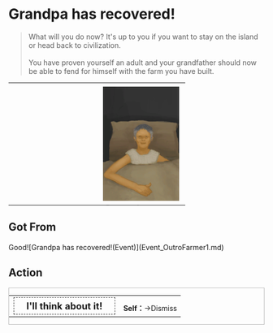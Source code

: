 # Grandpa has recovered!  
> What will you do now? It's up to you if you want to stay on the island or head back to civilization.<br><br>You have proven yourself an adult and your grandfather should now be able to fend for himself with the farm you have built.  
  
<table class="table table-bordered" data-toggle="table"  data-show-header="false"><thead style="display:none"><tr ><th  style="width:50%;text-align:left;vertical-align:top;"  data-sortable="true"  >title</th><th  style="width:50%;text-align:left;vertical-align:top;"  ></th></tr></thead><tr ><td  style="width:50%;text-align:left;vertical-align:top;"  ></td><td  style="width:50%;text-align:left;vertical-align:top;"  ><div style="float:right; margin:5px"><div class="gamecard" style="width:150px; height:225px;"><a href="Event_OutroFarmer2.md" style="color:black"><img decoding="async" src="Sprite/GranfatherHealthy.png" class="cardimage" style="max-width:150px;max-height:225px;"><span style="font-size: 25px;">Grandpa has recovered!</span></a></div></div></td></tr></tbody></table>  
  
## Got From  
<div style="display:inline-block"><div class="gamedatalist" style="text-align:left;min-width:200px;min-height:0px;"><div style="display:inline-block"><div style="display:inline-block;vertical-align:middle;">Good!</div><div style="display:inline-block;vertical-align:middle;">[Grandpa has recovered!(Event)](Event_OutroFarmer1.md)</div></div></div></div>  
  
## Action  
<div  style="border:1px solid #BBB"><table><tr><td rowspan="2" style="width:200px;text-align:center;font-size:1.3em;font-weight:bold"><div style="padding:5px;border:1px dashed #333"><div>I'll think about it!</div></div></td><td></td></tr><tr><td><b>Self：</b>→Dismiss</td></tr></table></div>  
  
  


<script>document.title="Grandpa has recovered! - Card Survival Wiki";</script>